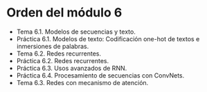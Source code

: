 # Orden del módulo 6

* Tema 6.1. Modelos de secuencias y texto.
* Práctica 6.1. Modelos de texto: Codificación one-hot de textos e inmersiones de palabras.
* Tema 6.2. Redes recurrentes.
* Práctica 6.2. Redes recurrentes.
* Práctica 6.3. Usos avanzados de RNN.
* Práctica 6.4. Procesamiento de secuencias con ConvNets.
* Tema 6.3. Redes con mecanismo de atención.
